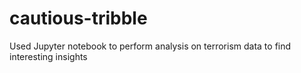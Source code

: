 # cautious-tribble
Used Jupyter  notebook to perform analysis on terrorism data to find interesting insights 
